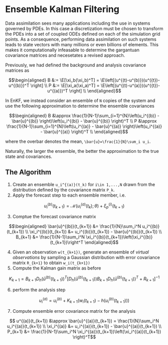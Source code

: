 # Ensemble Kalman Filtering 

Data assimilation sees many applications including the use in systems governed by PDEs. In this case a discretization must be chosen to transform the PDEs into a set of coupled ODEs defined on each of the simulation grid points. As a consequence, performing data assimilation on such systems leads to state vectors with many millions or even billions of elements. This makes it computationally infeasable to determine the gargantuan covariance matrices and necesetates a revised approach. 

Previously, we had defined the background and analysis covariance matrices as 
```math
\begin{aligned}
    B &:= \E[\xi_b(\xi_b)^T] = \E\left[(u^{(t)-u^(b)})(u^({t})-u^{(b)})^T \right] \\
    P &:= \E[\xi_a(\xi_a)^T] = \E\left[(u^{(t)-u^(a)})(u^({t})-u^{(a)})^T \right] \\
\end{aligned}
```

In EnKF, we instead consider an ensemble of ``N`` copies of the system and use the following approximation to determine the ensemble covariances 
```math
\begin{aligned}
    B &\approx \frac{1}{N-1}\sum_{i=1}^{N}\left(u_i^{(b)} - \bar{u}^{(b)} \right)\left(u_i^{(b)} - \bar{u}^{(b)} \right)^T \\ 
    P &\approx \frac{1}{N-1}\sum_{i=1}^{N}\left(u_i^{(a)} - \bar{u}^{(a)} \right)\left(u_i^{(a)} - \bar{u}^{(a)} \right)^T \\ 
\end{aligned}
```
where the overbar denotes the mean, ``\bar{u}=\frac{1}{N}\sum_i u_i``. 

Naturally, the larger the ensemble, the better the approximation to the true state and covariances. 

##  The Algorithm 
1. Create an ensemble ``u_i^{(a)}(t_k)`` for ``i\in 1,...,N`` drawn from the distribution defined by the covariance matrix ``P_k``. 
2. Apply the forecast step to each ensemble member, i.e. 
```math
u_i^{(b)}(t_{k+1}) = \mathcal{M}(u_i^{(a)}(t_k); \theta) + \xi_p^{(i)}(t_{k+1})
```
3. Comptue the forecast covariance matrix 
```math
\begin{aligned}
    \bar{u}^{(b)}(t_{k+1}) &= \frac{1}{N}\sum_i^N u_i^{(b)}(t_{k+1}) \\ 
    \xi_i^{(b)}(t_{k+1}) &= u_i^{(b)}(t_{k+1}) - \bar{u}^{(b)}(t_{k+1}) \\ 
    B_{k+1} &= \frac{1}{N-1}\sum_i^N \xi_i^{(b)}(t_{k+1})\left(\xi_i^{(b)}(t_{k+1})\right^T
\end{aligned}
```
4. Given an observation ``w(t_{k+1})``, generate an ensemble of *virtual observations* by sampling a Gaussian distribution with error covariance matrix ``R_{k+1}`` to obtain ``w_i(t_{k+1})``
5. Compute the Kalman gain matrix as before 
```math
K_{k+1} = B_{k+1}D_h(\bar{u}^{(b)}(t_{k+1}))^T\left[D_h(\bar{u}^{(b)}(t_{k+1}))B_{k+1}D_h(\bar{u}^{(b)}(t_{k+1}))^T + R_{k+1} \right]^{-1}
```
6. perform the analysis step 
```math
u_i^{(a)} = u_i^{(b)} + K_{k+1}\left(w_i(t_{k+1}) - h(u_i^{(b)}(t_{k+1})) \right)
```
7. Compute ensemble error covariance matrix for the analysis 
```math
    u^{(a)}(t_{k+1}) &\approx \bar{u}^{(a)}(t_{k+1}) = \frac{1}{N}\sum_i^N u_i^{(a)}(t_{k+1}) \\ 
    \xi_i^{(a)} &= u_i^{(a)}(t_{k+1}) - \bar{u}^{(a)}(t_{k+1}) \\ 
    P_{k+1} &= \frac{1}{N-1}\sum_i^N \xi_i^{(a)}(t_{k+1})\left(\xi_i^{(a)}(t_{k+1}) \right)^T
```
